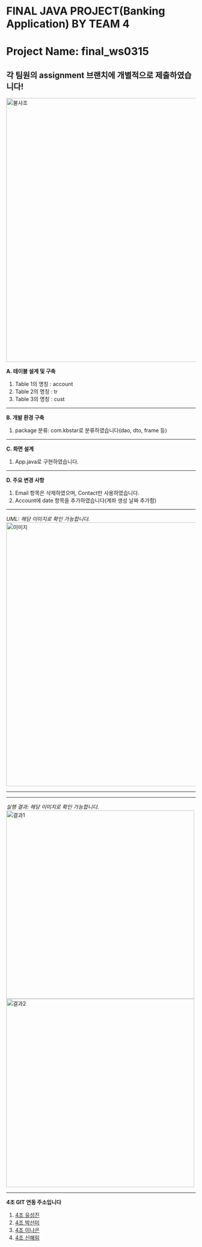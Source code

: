 # FINAL JAVA PROJECT(Banking Application) BY TEAM 4
# Project Name: final_ws0315
## 각 팀원의 assignment 브랜치에 개별적으로 제출하였습니다!

<img width="700" alt="불사조" src="https://github.com/hayleys9525/java/blob/assignment/final_ws0315/linkedin_banner_image_1.png">

__A. 테이블 설계 및 구축__
   1. Table 1의 명칭 : account
   2. Table 2의 명칭 : tr
   3. Table 3의 명칭 : cust
***

__B. 개발 환경 구축__
   1. package 분류: com.kbstar로 분류하였습니다(dao, dto, frame 등)
 ***
 
__C. 화면 설계__
   1. App.java로 구현하였습니다.
***

__D. 주요 변경 사항__
1. Email 항목은 삭제하였으며, Contact만 사용하였습니다.
2. Account에 date 항목을 추가하였습니다(계좌 생성 날짜 추가함)
***

_UML: 해당 이미지로 확인 가능합니다._
<img width="700" alt="이미지" src="https://github.com/hayleys9525/java/blob/assignment/final_ws0315/0315UMLFINAL.jpg">

***
***

_실행 결과: 해당 이미지로 확인 가능합니다._
<img width="500" alt="결과1" src="https://github.com/hayleys9525/java/blob/assignment/final_ws0315/%EA%B2%B0%EA%B3%BC1.PNG">
<img width="500" alt="결과2" src="https://github.com/hayleys9525/java/blob/assignment/final_ws0315/%EA%B2%B0%EA%B3%BC2.PNG">


***

__4조 GIT 연동 주소입니다__
1. [4조 유성진](https://github.com/Yooseoungjin/java/tree/assignment/final_ws0315)
2. [4조 박선미](https://github.com/psm2360440/java/tree/assignment/final_ws0315)
3. [4조 이나은](https://github.com/naaaaeun/java/tree/assignment/final_ws0315)
4. [4조 신혜림](https://github.com/hayleys9525/java/tree/assignment/final_ws0315)
